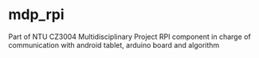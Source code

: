 # mdp_rpi
Part of NTU CZ3004 Multidisciplinary Project
RPI component in charge of communication with android tablet, arduino board and algorithm 
